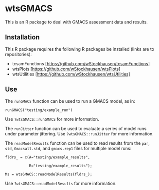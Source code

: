 # wtsGMACS

This is an R package to deal with GMACS assessment data and results.

## Installation

This R package requires the following R packages be installed (links are to repositories):

  * tcsamFunctions [https://github.com/wStockhausen/tcsamFunctions]
  * wtsPlots [https://github.com/wStockhausen/wtsPlots]
  * wtsUtilities [https://github.com/wStockhausen/wtsUtilities]
  
## Use 

The `runGMACS` function can be used to run a GMACS model, as in:

`runGMACS("testing/example_run")`

Use `?wtsGMACS::runGMACS` for more information.

The `runJitter` function can be used to evaluate a series of model runs under parameter 
jittering. Use `?wtsGMACS::runJitter` for more information.

The `readModelResults` function can be used to read results from the `par`, `std`, 
`Gmacsall.std`, and `gmacs.rep1` files for multiple model runs:

`fldrs_ = c(A="testing/example_results",`

`           B="testing/example_results");`
           
`Ms = wtsGMACS::readModelResults(fldrs_);`

Use `?wtsGMACS::readModelResults` for more information.